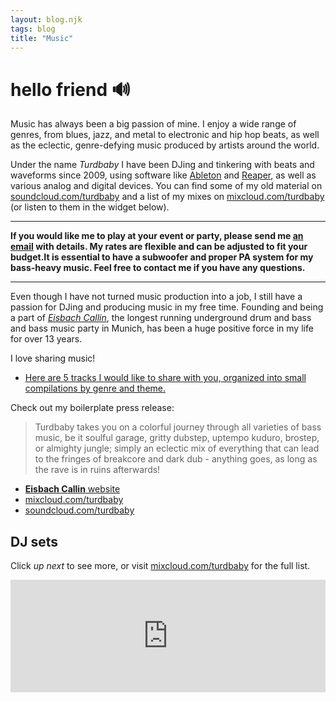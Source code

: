 ```yaml
---
layout: blog.njk
tags: blog
title: "Music"
---
```


# hello friend 🔊

Music has always been a big passion of mine. I enjoy a wide range of genres, from blues, jazz, and metal to electronic and hip hop beats, as well as the eclectic, genre-defying music produced by artists around the world.

Under the name _Turdbaby_ I have been DJing and tinkering with beats and waveforms since 2009, using software like [Ableton](https://www.ableton.com/) and [Reaper](https://www.reaper.fm/), as well as various analog and digital devices. You can find some of my old material on [soundcloud.com/turdbaby](https://soundcloud.com/turdbaby) and a list of my mixes on [mixcloud.com/turdbaby](https://www.mixcloud.com/turdbaby/) (or listen to them in the widget below).

---

**If you would like me to play at your event or party, please send me [an email](mailto:mail+dj@vinckr.com) with details. My rates are flexible and can be adjusted to fit your budget.It is essential to have a subwoofer and proper PA system for my bass-heavy music. Feel free to contact me if you have any questions.**

---

Even though I have not turned music production into a job, I still have a passion for DJing and producing music in my free time. Founding and being a part of [_Eisbach Callin_](https://eisbachcallin.com/), the longest running underground drum and bass and bass music party in Munich, has been a huge positive force in my life for over 13 years.

I love sharing music!

- [Here are 5 tracks I would like to share with you, organized into small compilations by genre and theme.](5tracks.html)

Check out my boilerplate press release:

> Turdbaby takes you on a colorful journey through all varieties of bass music, be it soulful garage, gritty dubstep, uptempo kuduro, brostep, or almighty jungle; simply an eclectic mix of everything that can lead to the fringes of breakcore and dark dub - anything goes, as long as the rave is in ruins afterwards!

- [**Eisbach Callin** website](https://eisbachcallin.com/)
- [mixcloud.com/turdbaby](https://www.mixcloud.com/turdbaby/)
- [soundcloud.com/turdbaby](https://soundcloud.com/turdbaby)

## DJ sets

Click _up next_ to see more, or visit [mixcloud.com/turdbaby](https://www.mixcloud.com/turdbaby/) for the full list.

<iframe width="100%" height="180" src="https://www.mixcloud.com/widget/iframe/?hide_cover=1&feed=%2Fturdbaby%2Fplaylists%2Fmixes%2F" frameborder="0" ></iframe>
